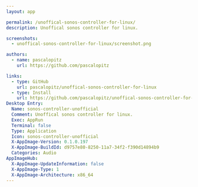```yaml
---
layout: app

permalink: /unoffical-sonos-controller-for-linux/
description: Unoffical sonos controller for linux.

screenshots:
  - unoffical-sonos-controller-for-linux/screenshot.png

authors:
  - name: pascalopitz
    url: https://github.com/pascalopitz

links:
  - type: GitHub
    url: pascalopitz/unoffical-sonos-controller-for-linux
  - type: Install
    url: https://github.com/pascalopitz/unoffical-sonos-controller-for-linux/releases
Desktop Entry:
  Name: sonos-controller-unofficial
  Comment: Unoffical sonos controller for linux.
  Exec: AppRun
  Terminal: false
  Type: Application
  Icon: sonos-controller-unofficial
  X-AppImage-Version: 0.1.0.197
  X-AppImage-BuildId: d9757e80-8250-11a7-34f2-f390d14894b9
  Categories: Audio
AppImageHub:
  X-AppImage-UpdateInformation: false
  X-AppImage-Type: 1
  X-AppImage-Architecture: x86_64
---
```

